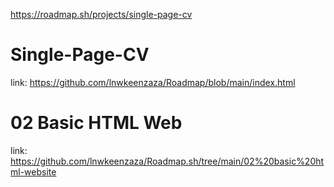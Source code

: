 
https://roadmap.sh/projects/single-page-cv

# Single-Page-CV
link: https://github.com/lnwkeenzaza/Roadmap/blob/main/index.html

# 02 Basic HTML Web
link: https://github.com/lnwkeenzaza/Roadmap.sh/tree/main/02%20basic%20html-website

